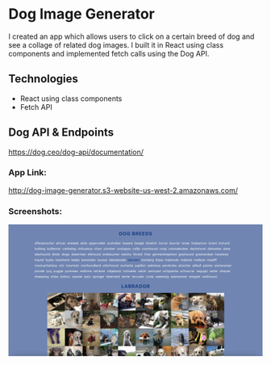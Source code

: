# Dog Image Generator

I created an app which allows users to click on a certain breed of dog and see a collage of related dog images. I built it in React using class components and implemented fetch calls using the Dog API.

## Technologies

- React using class components
- Fetch API

## Dog API & Endpoints

https://dog.ceo/dog-api/documentation/

### App Link:
http://dog-image-generator.s3-website-us-west-2.amazonaws.com/

### Screenshots:
![Screenshot](dog-image-generator-screenshot.png)
